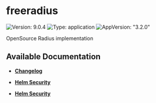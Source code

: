 # freeradius

![Version: 9.0.4](https://img.shields.io/badge/Version-9.0.4-informational?style=flat-square) ![Type: application](https://img.shields.io/badge/Type-application-informational?style=flat-square) ![AppVersion: "3.2.0"](https://img.shields.io/badge/AppVersion-"3.2.0"-informational?style=flat-square)

OpenSource Radius implementation

## Available Documentation

- [**Changelog**](CHANGELOG)

- [**Helm Security**](container-security)

- [**Helm Security**](helm-security)

